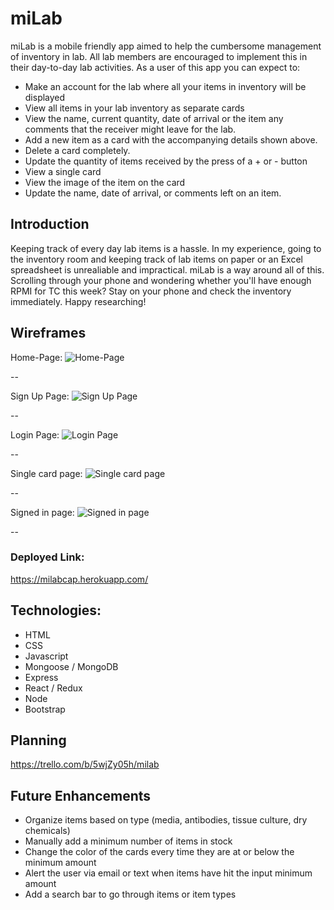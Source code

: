 # miLab



miLab is a mobile friendly app aimed to help the cumbersome management of inventory in lab. All lab members are encouraged to implement this in their day-to-day lab activities. As a user of this app you can expect to:

- Make an account for the lab where all your items in inventory will be displayed
- View all items in your lab inventory as separate cards
- View the name, current quantity, date of arrival or the item any comments that the receiver might leave for the lab.
- Add a new item as a card with the accompanying details shown above.
- Delete a card completely.
- Update the quantity of items received by the press of a + or - button
- View a single card
- View the image of the item on the card
- Update the name, date of arrival, or comments left on an item. 


## Introduction

Keeping track of every day lab items is a hassle. In my experience, going to the inventory room and keeping track of lab items on paper or an Excel spreadsheet is unrealiable and impractical. miLab is a way around all of this. Scrolling through your phone and wondering whether you'll have enough RPMI for TC this week? Stay on your phone and check the inventory immediately. Happy researching! 

## Wireframes

Home-Page:
![Home-Page](https://i.imgur.com/AGzVx6I.png)

--

Sign Up Page:
![Sign Up Page](https://i.imgur.com/35hkVSd.png) 

--

Login Page:
![Login Page](https://i.imgur.com/ZPQlh2O.png) 

--

Single card page:
![Single card page](https://i.imgur.com/Prqnzmq.png) 

--

Signed in page:
![Signed in page](https://i.imgur.com/6vNIKyb.png) 

--

### Deployed Link:

https://milabcap.herokuapp.com/

## Technologies:

- HTML
- CSS
- Javascript 
- Mongoose / MongoDB
- Express
- React / Redux
- Node
- Bootstrap

## Planning

https://trello.com/b/5wjZy05h/milab


## Future Enhancements 

- Organize items based on type (media, antibodies, tissue culture, dry chemicals)
- Manually add a minimum number of items in stock
- Change the color of the cards every time they are at or below the minimum amount
- Alert the user via email or text when items have hit the input minimum amount
- Add a search bar to go through items or item types